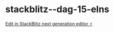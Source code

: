 # stackblitz--dag-15-elns

[Edit in StackBlitz next generation editor ⚡️](https://stackblitz.com/~/github.com/Magnus0155/stackblitz--dag-15-elns)